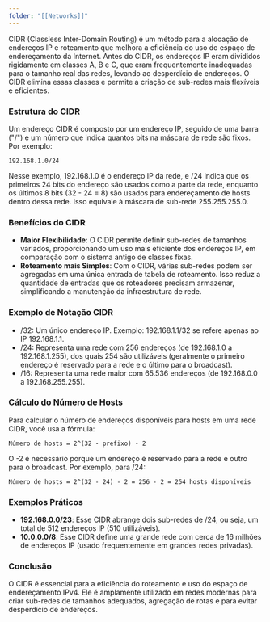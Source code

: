 ```yaml
---
folder: "[[Networks]]"
---
```

CIDR (Classless Inter-Domain Routing) é um método para a alocação de endereços IP e roteamento que melhora a eficiência do uso do espaço de endereçamento da Internet. Antes do CIDR, os endereços IP eram divididos rigidamente em classes A, B e C, que eram frequentemente inadequadas para o tamanho real das redes, levando ao desperdício de endereços. O CIDR elimina essas classes e permite a criação de sub-redes mais flexíveis e eficientes.

### Estrutura do CIDR

Um endereço CIDR é composto por um endereço IP, seguido de uma barra ("/") e um número que indica quantos bits na máscara de rede são fixos. Por exemplo:

```
192.168.1.0/24
```

Nesse exemplo, 192.168.1.0 é o endereço IP da rede, e /24 indica que os primeiros 24 bits do endereço são usados como a parte da rede, enquanto os últimos 8 bits (32 - 24 = 8) são usados para endereçamento de hosts dentro dessa rede. Isso equivale à máscara de sub-rede 255.255.255.0.

### Benefícios do CIDR

- **Maior Flexibilidade**: O CIDR permite definir sub-redes de tamanhos variados, proporcionando um uso mais eficiente dos endereços IP, em comparação com o sistema antigo de classes fixas.
- **Roteamento mais Simples**: Com o CIDR, várias sub-redes podem ser agregadas em uma única entrada de tabela de roteamento. Isso reduz a quantidade de entradas que os roteadores precisam armazenar, simplificando a manutenção da infraestrutura de rede.

### Exemplo de Notação CIDR

- /32: Um único endereço IP. Exemplo: 192.168.1.1/32 se refere apenas ao IP 192.168.1.1.
- /24: Representa uma rede com 256 endereços (de 192.168.1.0 a 192.168.1.255), dos quais 254 são utilizáveis (geralmente o primeiro endereço é reservado para a rede e o último para o broadcast).
- /16: Representa uma rede maior com 65.536 endereços (de 192.168.0.0 a 192.168.255.255).

### Cálculo do Número de Hosts

Para calcular o número de endereços disponíveis para hosts em uma rede CIDR, você usa a fórmula:

```
Número de hosts = 2^(32 - prefixo) - 2
```

O \-2 é necessário porque um endereço é reservado para a rede e outro para o broadcast. Por exemplo, para /24:

```
Número de hosts = 2^(32 - 24) - 2 = 256 - 2 = 254 hosts disponíveis
```

### Exemplos Práticos

- **192.168.0.0/23**: Esse CIDR abrange dois sub-redes de /24, ou seja, um total de 512 endereços IP (510 utilizáveis).
- **10.0.0.0/8**: Esse CIDR define uma grande rede com cerca de 16 milhões de endereços IP (usado frequentemente em grandes redes privadas).

### Conclusão

O CIDR é essencial para a eficiência do roteamento e uso do espaço de endereçamento IPv4. Ele é amplamente utilizado em redes modernas para criar sub-redes de tamanhos adequados, agregação de rotas e para evitar desperdício de endereços.

